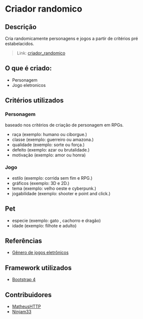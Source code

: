 # Criador randomico

## Descrição
Cria randomicamente personagens e jogos a partir de critérios pré estabelacidos.
> Link: [criador_randomico](https://marcosramon00.github.io/criador_randomico/)

## O que é criado:
- Personagem
- Jogo eletronicos

## Critérios utilizados
### Personagem
baseado nos critérios de criação de personagem em RPGs.

- raça (exemplo: humano ou ciborgue.)
- classe (exemplo: guerreiro ou amazona.)
- qualidade (exemplo: sorte ou força.)
- defeito (exemplo: azar ou brutalidade.)
- motivação (exemplo: amor ou honra)

### Jogo
- estilo (exemplo: corrida sem fim e RPG.)
- gráficos (exemplo: 3D e 2D.)
- tema (exemplo: velho oeste e cyberpunk.)
- jogabilidade (exemplo: shooter e point and click.)

## Pet
- especie (exemplo: gato , cachorro e dragão)
- idade (exemplo: filhote e adulto)

## Referências
- [Gênero de jogos eletrônicos](https://pt.wikipedia.org/wiki/G%C3%AAneros_de_jogos_eletr%C3%B4nicos#Gr%C3%A1ficos)

## Framework utilizados
- [Bootstrap 4](https://getbootstrap.com/)

## Contribuidores
- [MatheusHTTP](https://github.com/MatheusHTTP)
- [Ninjam33](https://github.com/Ninjam33)
